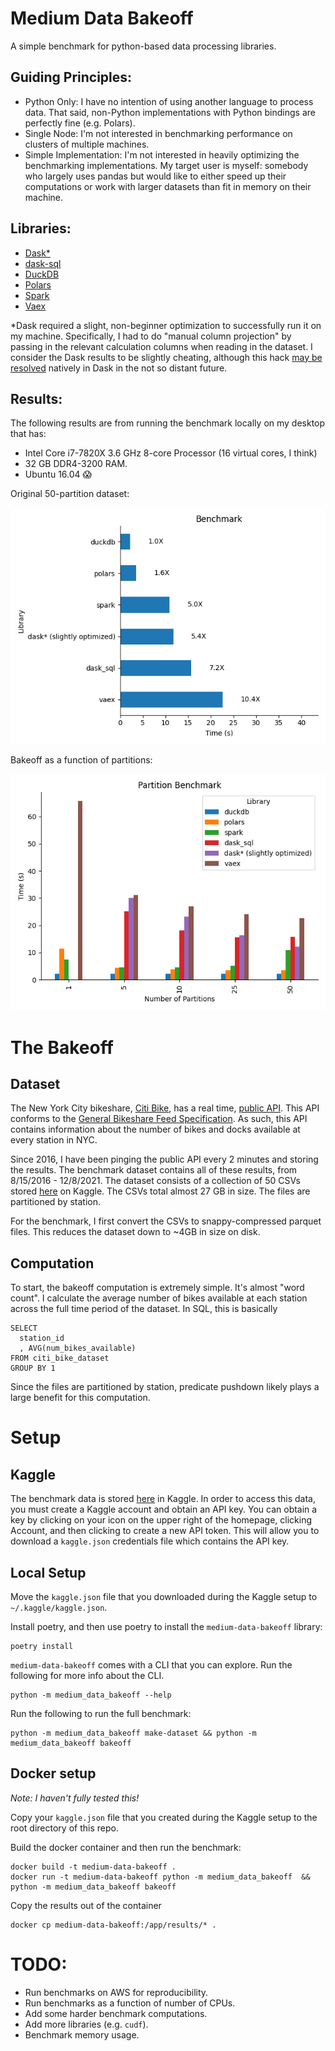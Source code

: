 # Medium Data Bakeoff

A simple benchmark for python-based data processing libraries.

## Guiding Principles:

- Python Only: I have no intention of using another language to process data. That said, non-Python implementations with Python bindings are perfectly fine (e.g. Polars).
- Single Node: I'm not interested in benchmarking performance on clusters of multiple machines.
- Simple Implementation: I'm not interested in heavily optimizing the benchmarking implementations. My target user is myself: somebody who largely uses pandas but would like to either speed up their computations or work with larger datasets than fit in memory on their machine.


## Libraries:

- [Dask*](https://www.dask.org/)
- [dask-sql](https://dask-sql.readthedocs.io/en/latest/)
- [DuckDB](https://duckdb.org/)
- [Polars](https://www.pola.rs/)
- [Spark](https://spark.apache.org/docs/latest/api/python/)
- [Vaex](https://vaex.io/)

\*Dask required a slight, non-beginner optimization to successfully run it on my machine. Specifically, I had to do "manual column projection" by passing in the relevant calculation columns when reading in the dataset. I consider the Dask results to be slightly cheating, although this hack [may be resolved](https://github.com/dask/dask/issues/7933) natively in Dask in the not so distant future.


## Results:

The following results are from running the benchmark locally on my desktop that has:
- Intel Core i7-7820X 3.6 GHz 8-core Processor (16 virtual cores, I think)
- 32 GB DDR4-3200 RAM.
- Ubuntu 16.04 😱

Original 50-partition dataset:

![assets/benchmark_50.png](assets/benchmark_50.png)

Bakeoff as a function of partitions:

![assets/partition_benchmark.png](assets/partition_benchmark.png)

# The Bakeoff

## Dataset

The New York City bikeshare, [Citi Bike](https://citibikenyc.com/homepage), has a real time, [public API](https://ride.citibikenyc.com/system-data). This API conforms to the [General Bikeshare Feed Specification](https://github.com/NABSA/gbfs/blob/master/gbfs.md). As such, this API contains information about the number of bikes and docks available at every station in NYC.

Since 2016, I have been pinging the public API every 2 minutes and storing the results. The benchmark dataset contains all of these results, from 8/15/2016 - 12/8/2021. The dataset consists of a collection of 50 CSVs stored [here](https://www.kaggle.com/datasets/rosenthal/citi-bike-stations) on Kaggle. The CSVs total almost 27 GB in size. The files are partitioned by station.

For the benchmark, I first convert the CSVs to snappy-compressed parquet files. This reduces the dataset down to ~4GB in size on disk.

## Computation

To start, the bakeoff computation is extremely simple. It's almost "word count". I calculate the average number of bikes available at each station across the full time period of the dataset. In SQL, this is basically

```mysql
SELECT
  station_id
  , AVG(num_bikes_available)
FROM citi_bike_dataset
GROUP BY 1
```

Since the files are partitioned by station, predicate pushdown likely plays a large benefit for this computation.

# Setup

## Kaggle

The benchmark data is stored [here](https://www.kaggle.com/datasets/rosenthal/citi-bike-stations) in Kaggle. In order to access this data, you must create a Kaggle account and obtain an API key. You can obtain a key by clicking on your icon on the upper right of the homepage, clicking Account, and then clicking to create a new API token. This will allow you to download a `kaggle.json` credentials file which contains the API key.

## Local Setup

Move the `kaggle.json` file that you downloaded during the Kaggle setup to `~/.kaggle/kaggle.json`.

Install poetry, and then use poetry to install the `medium-data-bakeoff` library:

```commandline
poetry install
```

`medium-data-bakeoff` comes with a CLI that you can explore. Run the following for more info about the CLI.

```commandline
python -m medium_data_bakeoff --help
```

Run the following to run the full benchmark:

```commandline
python -m medium_data_bakeoff make-dataset && python -m medium_data_bakeoff bakeoff
```

## Docker setup

_Note: I haven't fully tested this!_

Copy your `kaggle.json` file that you created during the Kaggle setup to the root directory of this repo.

Build the docker container and then run the benchmark:

```commandline
docker build -t medium-data-bakeoff .
docker run -t medium-data-bakeoff python -m medium_data_bakeoff  && python -m medium_data_bakeoff bakeoff
```

Copy the results out of the container

```commandline
docker cp medium-data-bakeoff:/app/results/* .
```

# TODO:

- Run benchmarks on AWS for reproducibility.
- Run benchmarks as a function of number of CPUs.
- Add some harder benchmark computations.
- Add more libraries (e.g. `cudf`).
- Benchmark memory usage.
